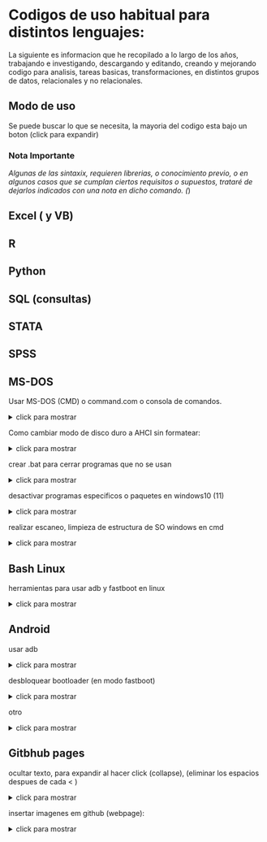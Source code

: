 # Codigos de uso habitual para distintos lenguajes:

La siguiente es informacion que he recopilado a lo largo de los años, trabajando e investigando, descargando y editando, creando y mejorando codigo para analisis, tareas basicas, transformaciones, en distintos grupos de datos, relacionales y no relacionales.

##  Modo de uso
 Se puede buscar lo que se necesita, la mayoria del codigo esta bajo un boton (click para expandir)

### Nota Importante

*Algunas de las sintaxix, requieren librerias, o conocimiento previo, o en algunos casos que se cumplan ciertos requisitos o supuestos, trataré de dejarlos indicados con una nota en dicho comando. (*)


## Excel ( y VB)

## R

## Python

## SQL (consultas)

## STATA

## SPSS

## MS-DOS

Usar MS-DOS (CMD) o command.com o consola de comandos.

<details><summary>click para mostrar</summary>
<p>
  
  - inicio
  - ejecutar o buscar
  
  - cmd
  
  - para ejecutarlo en modo administrador, segundo boton del mouse en el icono de la aplicacion, "ejecutar como administrador" 
  
</p>
</details>

Como cambiar modo de disco duro a AHCI sin formatear:

<details><summary>click para mostrar</summary>
<p>

- cmd (modo admin)
- bcdedit /set {current} safeboot minimal
 #### reiniciar a la bios, activar modo ACHI y listo. entrar a windows de nuevo
- cmd
- bcdedit /deletevalue {current} safeboot
- reiniciar
 
</p>
</details>

crear .bat para cerrar programas que no se usan 
<details><summary>click para mostrar</summary>
<p>
(por ejemplo, antes de editar, o usar algun software muy pesado)

- creamos un archivo de texto, lo renombramos a xxx.bat y escribimos lo siguiente:
- echo off
- taskkil /im nombredelproceso.exe /F
- echo off
- exit
</p>
</details>



desactivar programas especificos o paquetes en windows10 (11)

<details><summary>click para mostrar</summary>
<p>

  listar aplicaciones

   - DISM /Online /Get–ProvisionedAppxPackages | select–string Packagename

  desinstalarlas (cambiando nombre del paquete)

   - DISM /Online /Remove–ProvisionedAppxPackage /PackageName:PACKAGENAME

</p>
</details>

realizar escaneo, limpieza de estructura de SO windows en cmd
<details><summary>click para mostrar</summary>
<p>
 
- sfc /scannow
- DISM.exe /Online /Cleanup-image /Restorehealth
 
</p>
</details>

## Bash Linux

herramientas para usar adb y fastboot en linux
<details><summary>click para mostrar</summary>
<p>
 
- sudo apt-get install android-tools-adb 
- sudo apt-get install android-tools-fastboot
 
</p>
</details>
 
## Android
usar adb

<details><summary>click para mostrar</summary>
<p>
abrir cmd, navegar a la carpeta de ADB (se debe instalar), o abrir ventana de comandos en dicha carpeta, por ej: cd/adb
adb devices
si el dispositivo esta activo, y con modo de depuracion activado via usb, se vera su codigo. en caso contrario habilitarlo en android.

para iniciar el bootloader (desde android, conectado por usb)
- adb restart bootloader
 
para reiniciar el dispositivo
- adb restart 
</p>
</details>

desbloquear bootloader (en modo fastboot)
<details><summary>click para mostrar</summary>
<p>
 
- fastboot flashing unlock
- fastboot flashin unlock_critical

bloquear bootloader % ojo que al desbloquear o bloquear el bootloader el telefono se reinicia de fabrica %

- fastboot flashing lock
- fastboot flashing lock_critical

 
</p>
</details>

otro

<details><summary>click para mostrar</summary>
<p>
 
  escribir aqui el texto a expandir.
 
</p>
</details>


## Gitbhub pages

ocultar texto, para expandir al hacer click (collapse), (eliminar los espacios despues de cada < ) 

<details><summary>click para mostrar</summary>
<p>

< details>< summary>click para mostrar< /summary>
< p>
 
  escribir aqui el texto a expandir.
 
< /p>
< /details>

  </p>
</details>


insertar imagenes em github (webpage):
 <details><summary>click para mostrar</summary>
<p>
usar ! [comentario] (url) sin espacios,  (el link entre parentesis)
ejemplo (quitar espacio y se verá la imagen insertada: 
 
 \ ! [imagen de gatito] ( https:// ejemplo-el-meme-del-gato-en-la-mesa-portada.jpg )
 
 
 ![imagen de gatito](https://cdn2.actitudfem.com/media/files/styles/big_img/public/images/2019/08/de-donde-salio-el-meme-del-gato-en-la-mesa-portada.jpg)
 
 
  </p>
</details>
